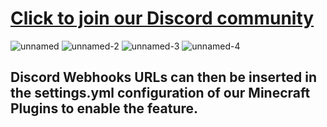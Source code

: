 # <a href="https://www.idealistic.ai/discord/spartan">Click to join our Discord community</a>
![unnamed](https://github.com/user-attachments/assets/bf7a1a2a-348c-477a-89a5-a87f97e7a5a1)
![unnamed-2](https://github.com/user-attachments/assets/1e734a35-f0f8-4d0d-b93c-471ab2d91070)
![unnamed-3](https://github.com/user-attachments/assets/4ecfdd34-c3a9-4744-af7a-7040be5d7461)
![unnamed-4](https://github.com/user-attachments/assets/a6ab0e7d-4759-4a87-ade6-c303fd44116a)
## Discord Webhooks URLs can then be inserted in the settings.yml configuration of our Minecraft Plugins to enable the feature.
